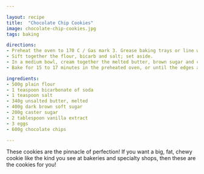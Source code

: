 ```yaml
---

layout: recipe
title:  "Chocolate Chip Cookies"
image: chocolate-chip-cookies.jpg
tags: baking

directions:
- Preheat the oven to 170 C / Gas mark 3. Grease baking trays or line with parchment.
- Sift together the flour, bicarb and salt; set aside.
- In a medium bowl, cream together the melted butter, brown sugar and caster sugar until well blended. Beat in the vanilla, egg and egg yolk until light and creamy. Mix in the sifted ingredients until just blended. Stir in the chocolate chips by hand using a wooden spoon. Drop cookie dough onto the prepared baking trays, with each cookie around 4 tablespoons of dough (for smaller cookies, drop 1 rounded tablespoonful and adjust baking time as necessary). Do not flatten the dough. Cookies should be about 8cm apart.
- Bake for 15 to 17 minutes in the preheated oven, or until the edges are lightly toasted. Cool on baking trays for a few minutes before transferring to wire racks to cool completely.

ingredients:
- 500g plain flour
- 1 teaspoon bicarbonate of soda
- 1 teaspoon salt
- 340g unsalted butter, melted
- 400g dark brown soft sugar
- 200g caster sugar
- 2 tablespoon vanilla extract
- 3 eggs
- 600g chocolate chips

---
```


These cookies are the pinnacle of perfection! If you want a big, fat, chewy cookie like the kind you see at bakeries and specialty shops, then these are the cookies for you!